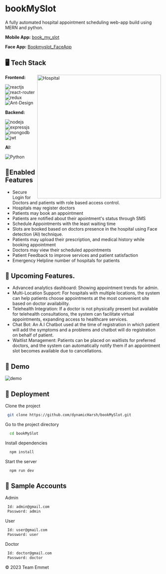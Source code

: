 # bookMySlot
A fully automated hospital appointment scheduling web-app build using MERN and python.

**Mobile App:**
  <a href='https://github.com/Asmit2021/book_my_slot'> book_my_slot </a>
 
**Face App:**
  <a href='https://github.com/SumitSarkar969/Bookmyslot_FaceApp'> Bookmyslot_FaceApp </a>


## 🖥️ Tech Stack
**Frontend:**
<img align="right" alt="Hospital" width="400" src="https://cdn.dribbble.com/users/3726898/screenshots/15561676/media/7c253c514be1fcaccb10f510ddea7dcd.gif">

![reactjs](https://img.shields.io/badge/React-20232A?style=for-the-badge&logo=react&logoColor=61DAFB)&nbsp;
![react-router](https://img.shields.io/badge/React_Router-CA4245?style=for-the-badge&logo=react-router&logoColor=white)&nbsp;
![redux](https://img.shields.io/badge/Redux-593D88?style=for-the-badge&logo=redux&logoColor=white)&nbsp;
![Ant-Design](https://img.shields.io/badge/-AntDesign-%230170FE?style=for-the-badge&logo=ant-design&logoColor=white)


**Backend:**

![nodejs](https://img.shields.io/badge/Node.js-43853D?style=for-the-badge&logo=node.js&logoColor=white)&nbsp;
![expressjs](https://img.shields.io/badge/Express.js-000000?style=for-the-badge&logo=express&logoColor=white)&nbsp;
![mongodb](https://img.shields.io/badge/MongoDB-4EA94B?style=for-the-badge&logo=mongodb&logoColor=white)&nbsp;
![jwt](	https://img.shields.io/badge/JWT-000000?style=for-the-badge&logo=JSON%20web%20tokens&logoColor=white)&nbsp;

**AI:**

![Python](https://img.shields.io/badge/python-3670A0?style=for-the-badge&logo=python&logoColor=ffdd54)

## 🚀Enabled Features
- Secure Login for Doctors and patients with role based access control. 
- Hospitals may register doctors
- Patients may book an appointment
- Patients are notified about their apointment's status through SMS
- Schedule Appointments with the least waiting time
- Slots are booked based on doctors presence in the hospital using Face detection (AI) technique.
- Patients may upload their prescription, and medical history while booking appointment
- Doctors may view their scheduled appointments
- Patient Feedback to improve services and patient satisfaction
- Emergency Helpline number of hospitals for patients
  
## 🚀 Upcoming Features.
- Advanced analytics dashboard: Showing appointment trends for admin.
-  Multi-Location Support: For hospitals with multiple locations, the system can help patients choose appointments at the most convenient site based on doctor availability.
-  Telehealth Integration: If a doctor is not physically present but available for telehealth consultations, the system can facilitate virtual appointments, expanding access to healthcare services.
-  Chat Bot: An A.I Chatbot used at the time of registration in which patient will add the symptoms and a problems and chatbot will do registration on behalf of patient.
-  Waitlist Management: Patients can be placed on waitlists for preferred doctors, and the system can automatically notify them if an appointment slot becomes available due to cancellations.


  ## 🚀 Demo
  ![demo](https://github.com/dynamicHarsh/bookMySlot/assets/104693483/939c9cd3-9184-4612-9bf8-52db43f5fb7d)

## 🚀 Deployment

Clone the project

```bash
 git clone https://github.com/dynamicHarsh/bookMySlot.git
```

Go to the project directory

```bash
  cd bookMySlot
```

Install dependencies

```bash
  npm install
```

Start the server

```bash
  npm run dev
```

## 🚀 Sample Accounts

Admin

```bash
 Id: admin@gmail.com
 Password: admin
```

User

```bash
 Id: user@gmail.com
 Password: user
```

Doctor

```bash
 Id: doctor@gmail.com
 Password: doctor
```



© 2023 Team Emmet

